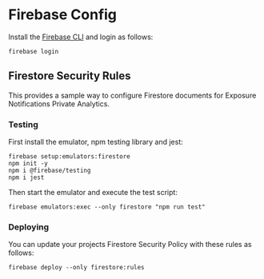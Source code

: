 # Firebase Config

Install the [Firebase CLI](https://firebase.google.com/docs/cli) and login as
follows:

```shell script
firebase login
```

## Firestore Security Rules

This provides a sample way to configure Firestore documents for
Exposure Notifications Private Analytics.

### Testing

First install the emulator, npm testing library and jest:

```shell script
firebase setup:emulators:firestore
npm init -y
npm i @firebase/testing
npm i jest
```

Then start the emulator and execute the test script:

```shell script
firebase emulators:exec --only firestore "npm run test"
```

### Deploying

You can update your projects Firestore Security Policy with these rules as
follows:

```shell script
firebase deploy --only firestore:rules
```
